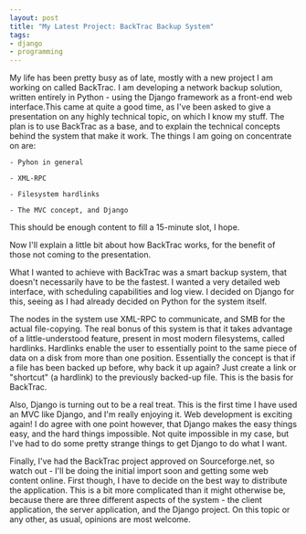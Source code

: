 ```yaml
--- 
layout: post
title: "My Latest Project: BackTrac Backup System"
tags: 
- django
- programming
---
```

My life has been pretty busy as of late, mostly with a new project I am working on called BackTrac. I am developing a network backup solution, written entirely in Python - using the Django framework as a front-end web interface.This came at quite a good time, as I've been asked to give a presentation on any highly technical topic, on which I know my stuff. The plan is to use BackTrac as a base, and to explain the technical concepts behind the system that make it work. The things I am going on concentrate on are:

	- Pyhon in general

	- XML-RPC

	- Filesystem hardlinks

	- The MVC concept, and Django


This should be enough content to fill a 15-minute slot, I hope.

Now I'll explain a little bit about how BackTrac works, for the benefit of those not coming to the presentation.

What I wanted to achieve with BackTrac was a smart backup system, that doesn't necessarily have to be the fastest. I wanted a very detailed web interface, with scheduling capabilities and log view. I decided on Django for this, seeing as I had already decided on Python for the system itself.

The nodes in the system use XML-RPC to communicate, and SMB for the actual file-copying. The real bonus of this system is that it takes advantage of a little-understood feature, present in most modern filesystems, called hardlinks. Hardlinks enable the user to essentially point to the same piece of data on a disk from more than one position. Essentially the concept is that if a file has been backed up before, why back it up again? Just create a link or "shortcut" (a hardlink) to the previously backed-up file. This is the basis for BackTrac.

Also, Django is turning out to be a real treat. This is the first time I have used an MVC like Django, and I'm really enjoying it. Web development is exciting again! I do agree with one point however, that Django makes the easy things easy, and the hard things impossible. Not quite impossible in my case, but I've had to do some pretty strange things to get Django to do what I want.

Finally, I've had the BackTrac project approved on Sourceforge.net, so watch out - I'll be doing the initial import soon and getting some web content online. First though, I have to decide on the best way to distribute the application. This is a bit more complicated than it might otherwise be, because there are three different aspects of the system - the client application, the server application, and the Django project. On this topic or any other, as usual, opinions are most welcome.
